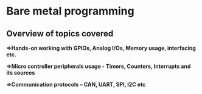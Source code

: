 # Bare metal programming

## Overview of topics covered

**=>Hands-on working with GPIOs, Analog I/Os, Memory usage, interfacing etc.**

**=>Micro controller peripherals usage - Timers, Counters, Interrupts and its sources**

**=>Communication protocols – CAN, UART, SPI, I2C etc**
